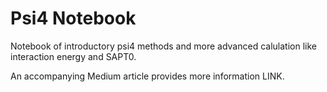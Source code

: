 # Psi4 Notebook
Notebook of introductory psi4 methods and more advanced calulation like interaction energy and SAPT0.

An accompanying Medium article provides more information LINK.
